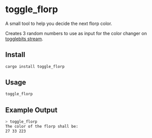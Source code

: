 # toggle_florp
A small tool to help you decide the next florp color.

Creates 3 random numbers to use as input for the color changer on [togglebits stream](https://www.twitch.tv/togglebit).

## Install

```bash
cargo install toggle_florp
```

## Usage
```bash
toggle_florp
```

## Example Output
```bash
> toggle_florp
The color of the florp shall be:
27 33 223
```